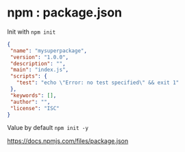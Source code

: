 # npm : package.json

Init with `npm init`

```json
{
 "name": "mysuperpackage",
 "version": "1.0.0",
 "description": "",
 "main": "index.js",
 "scripts": {
   "test": "echo \"Error: no test specified\" && exit 1"
 },
 "keywords": [],
 "author": "",
 "license": "ISC"
}
```

Value by default `npm init -y`

https://docs.npmjs.com/files/package.json
<!-- .element: class="credits" -->
